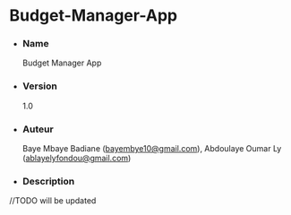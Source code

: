 # Budget-Manager-App

* ### Name
  Budget Manager App


* ### Version
  1.0

* ### Auteur
  Baye Mbaye Badiane (bayembye10@gmail.com), 
  Abdoulaye Oumar Ly (ablayelyfondou@gmail.com)

* ### Description
 //TODO
  will be updated
